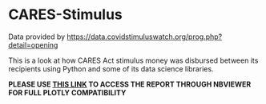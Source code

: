 # CARES-Stimulus

Data provided by https://data.covidstimuluswatch.org/prog.php?detail=opening
<p>This is a look at how CARES Act stimulus money was disbursed between its recipients
using Python and some of its data science libraries.</p>

<p><b>PLEASE USE <a href='https://nbviewer.jupyter.org/github/ggeorge733/CARES-Stimulus/blob/master/CARES%20Act%20Recipients.ipynb'>THIS LINK</a> TO ACCESS THE REPORT THROUGH NBVIEWER FOR FULL PLOTLY COMPATIBILITY</b></p>
